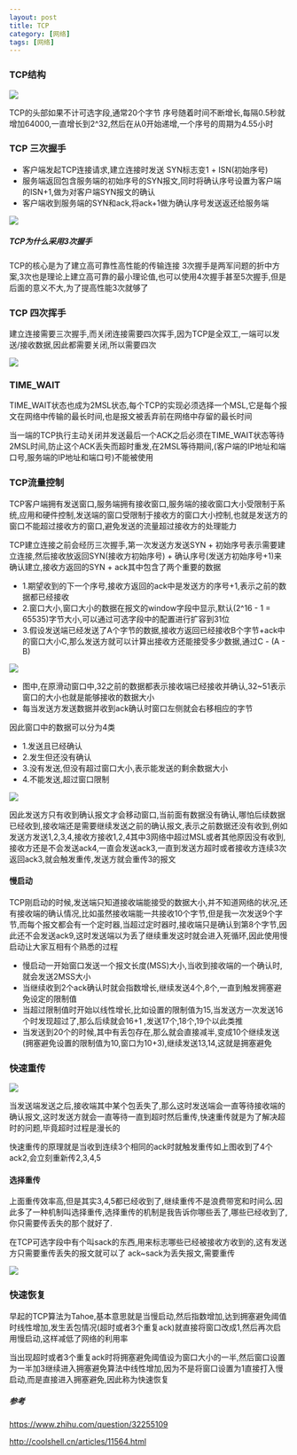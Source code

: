```yaml
---
layout: post
title: TCP
category: [网络]
tags: [网络]
---
```


### TCP结构

![](http://pic.woowen.com/tcpstruct.png)

TCP的头部如果不计可选字段,通常20个字节
序号随着时间不断增长,每隔0.5秒就增加64000,一直增长到2^32,然后在从0开始递增,一个序号的周期为4.55小时

### TCP 三次握手

* 客户端发起TCP连接请求,建立连接时发送 SYN标志变1 + ISN(初始序号)
* 服务端返回包含服务端的初始序号的SYN报文,同时将确认序号设置为客户端的ISN+1,做为对客户端SYN报文的确认
* 客户端收到服务端的SYN和ack,将ack+1做为确认序号发送返还给服务端

![](http://pic.woowen.com/tcpthreetimes.png)

##### TCP为什么采用3次握手

TCP的核心是为了建立高可靠性高性能的传输连接
3次握手是两军问题的折中方案,3次也是理论上建立高可靠的最小理论值,也可以使用4次握手甚至5次握手,但是后面的意义不大,为了提高性能3次就够了

### TCP 四次挥手
建立连接需要三次握手,而关闭连接需要四次挥手,因为TCP是全双工,一端可以发送/接收数据,因此都需要关闭,所以需要四次

![](http://pic.woowen.com/tcpclose.png)

### TIME_WAIT

TIME_WAIT状态也成为2MSL状态,每个TCP的实现必须选择一个MSL,它是每个报文在网络中传输的最长时间,也是报文被丢弃前在网络中存留的最长时间

当一端的TCP执行主动关闭并发送最后一个ACK之后必须在TIME_WAIT状态等待2MSL时间,防止这个ACK丢失而超时重发,在2MSL等待期间,(客户端的IP地址和端口号,服务端的IP地址和端口号)不能被使用


### TCP流量控制

TCP客户端拥有发送窗口,服务端拥有接收窗口,服务端的接收窗口大小受限制于系统,应用和硬件控制,发送端的窗口受限制于接收方的窗口大小控制,也就是发送方的窗口不能超过接收方的窗口,避免发送的流量超过接收方的处理能力

TCP建立连接之前会经历三次握手,第一次发送方发送SYN + 初始序号表示需要建立连接,然后接收放返回SYN(接收方初始序号) + 确认序号(发送方初始序号+1)来确认建立,接收方返回的SYN + ack其中包含了两个重要的数据

* 1.期望收到的下一个序号,接收方返回的ack中是发送方的序号+1,表示之前的数据都已经接收
* 2.窗口大小,窗口大小的数据在报文的window字段中显示,默认(2^16 - 1 = 65535)字节大小,可以通过可选字段中的配置进行扩容到31位
* 3.假设发送端已经发送了A个字节的数据,接收方返回已经接收B个字节+ack中的窗口大小C,那么发送方就可以计算出接收方还能接受多少数据,通过C - (A - B)

![](http://pic.woowen.com/tcpwindow.png)

* 图中,在原滑动窗口中,32之前的数据都表示接收端已经接收并确认,32~51表示窗口的大小也就是能够接收的数据大小
* 每当发送方发送数据并收到ack确认时窗口左侧就会右移相应的字节

因此窗口中的数据可以分为4类

* 1.发送且已经确认
* 2.发生但还没有确认
* 3.没有发送,但没有超过窗口大小,表示能发送的剩余数据大小
* 4.不能发送,超过窗口限制

![](http://pic.woowen.com/tcpwindowcontrol.png)

因此发送方只有收到确认报文才会移动窗口,当前面有数据没有确认,哪怕后续数据已经收到,接收端还是需要继续发送之前的确认报文,表示之前数据还没有收到,例如发送方发送1,2,3,4,接收方接收1,2,4其中3网络中超过MSL或者其他原因没有收到,接收方还是不会发送ack4,一直会发送ack3,一直到发送方超时或者接收方连续3次返回ack3,就会触发重传,发送方就会重传3的报文

#### 慢启动

TCP刚启动的时候,发送端只知道接收端能接受的数据大小,并不知道网络的状况,还有接收端的确认情况,比如虽然接收端能一共接收10个字节,但是我一次发送9个字节,而每个报文都会有一个定时器,当超过定时器时,接收端只是确认到第8个字节,因此还不会发送ack9,这时发送端以为丢了继续重发这时就会进入死循环,因此使用慢启动让大家互相有个熟悉的过程

* 慢启动一开始窗口发送一个报文长度(MSS)大小,当收到接收端的一个确认时,就会发送2MSS大小
* 当继续收到2个ack确认时就会指数增长,继续发送4个,8个,一直到触发拥塞避免设定的限制值
* 当超过限制值时开始以线性增长,比如设置的限制值为15,当发送方一次发送16个时发现超过了,那么后续就会16+1 ,发送17个,18个,19个以此类推
* 当发送到20个的时候,其中有丢包存在,那么就会直接减半,变成10个继续发送(拥塞避免设置的限制值为10,窗口为10+3),继续发送13,14,这就是拥塞避免


### 快速重传

![](http://pic.woowen.com/tcpfastresend.png)

当发送端发送之后,接收端其中某个包丢失了,那么这时发送端会一直等待接收端的确认报文,这时发送方就会一直等待一直到超时然后重传,快速重传就是为了解决超时的问题,毕竟超时过程是漫长的

快速重传的原理就是当收到连续3个相同的ack时就触发重传如上图收到了4个ack2,会立刻重新传2,3,4,5

#### 选择重传

上面重传效率高,但是其实3,4,5都已经收到了,继续重传不是浪费带宽和时间么.因此多了一种机制叫选择重传,选择重传的机制是我告诉你哪些丢了,哪些已经收到了,你只需要传丢失的那个就好了.

在TCP可选字段中有个叫sack的东西,用来标志哪些已经被接收方收到的,这有发送方只需要重传丢失的报文就可以了
ack~sack为丢失报文,需要重传

![](http://pic.woowen.com/tcpselectresend.jpg)

### 快速恢复

早起的TCP算法为Tahoe,基本意思就是当慢启动,然后指数增加,达到拥塞避免阈值时线性增加,发生丢包情况(超时或者3个重复ack)就直接将窗口改成1,然后再次启用慢启动,这样减低了网络的利用率

当出现超时或者3个重复ack时将拥塞避免阈值设为窗口大小的一半,然后窗口设置为一半加3继续进入拥塞避免算法中线性增加,因为不是将窗口设置为1直接打入慢启动,而是直接进入拥塞避免,因此称为快速恢复



##### 参考

<https://www.zhihu.com/question/32255109><br>

<http://coolshell.cn/articles/11564.html>